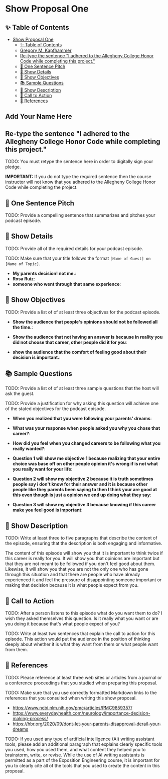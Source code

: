 # Show Proposal One

## ✨ Table of Contents

<!---toc start-->

* [Show Proposal One](#show-proposal-one)
  * [✨ Table of Contents](#-table-of-contents)
  * [Gregory M. Kapfhammer](#gregory-m-kapfhammer)
  * [Re-type the sentence "I adhered to the Allegheny College Honor Code while completing this project."](#re-type-the-sentence-i-adhered-to-the-allegheny-college-honor-code-while-completing-this-project)
  * [🏁 One Sentence Pitch](#-one-sentence-pitch)
  * [🔬 Show Details](#-show-details)
  * [📝 Show Objectives](#-show-objectives)
  * [📚 Sample Questions](#-sample-questions)
  * [🎉 Show Description](#-show-description)
  * [📢 Call to Action](#-call-to-action)
  * [🦜 References](#-references)

<!---toc end-->

## Add Your Name Here

## Re-type the sentence "I adhered to the Allegheny College Honor Code while completing this project."

TODO: You must retype the sentence here in order to digitally sign your pledge.



**IMPORTANT:** If you do not type the required sentence then the course
instructor will not know that you adhered to the Allegheny College Honor Code
while completing the project.

## 🏁 One Sentence Pitch

TODO: Provide a compelling sentence that summarizes and pitches your podcast
episode.

## 🔬 Show Details

TODO: Provide all of the required details for your podcast episode.

TODO: Make sure that your title follows the format `[Name of Guest] on [Name of
Topic]`.

- **My parents decision! not me.**:
- **Rosa Ruiz**:
- **someone who went through that same experience**:

## 📝 Show Objectives

TODO: Provide a list of of at least three objectives for the podcast episode.

- **Show the audience that people's opinions should not be followed all the time.**:
  
- **Show the audience that not having an answer is because in reality you did not choose that career, other people did it for you**:
  
- **show the audience that the comfort of feeling good about their decision is important.**:

## 📚 Sample Questions

TODO: Provide a list of of at least three sample questions that the host will
ask the guest.

TODO: Provide a justification for why asking this question will achieve one of
the stated objectives for the podcast episode.

- **When you realized that you were following your parents' dreams**:
  
- **What was your response when people asked you why you chose that career?**:
  
- **How did you feel when you changed careers to be following what you really wanted?**:

- **Question 1 will show me objective 1 because realizing that your entire choice was base off on other people opinion it's wrong if is not what you really want for your life**:
  
- **Question 2 will show  my objective 2 because it is truth sometimes people say i don't know for their answer and it is because other people like they parents been saying to then I think your are good at this even though is just a opinion we end up doing what they say**:
  
- **Question 3 will show my objective 3 because knowing if this career make you feel good is important**:

## 🎉 Show Description

TODO: Write at least three to five paragraphs that describe the content of the
episode, ensuring that the description is both engaging and informative.

The content of this episode will show you that it is important to think twice if this career is really for you. It will show you that opinions are important but that they are not meant to be followed if you don't feel good about them. Likewise, it will show you that you are not the only one who has gone through this situation and that there are people who have already experienced it and feel the pressure of disappointing someone important or making that decision because it is what people expect from you.


## 📢 Call to Action

TODO: After a person listens to this episode what do you want them to do?
I wish they asked themselves this question. Is it really what you want or are you doing it because that's what people expect of you?

TODO: Write at least two sentences that explain the call to action for this episode.
This action would put the audience in the position of thinking deeply about whether it is what they want from them or what people want from them.
## 🦜 References

TODO: Please reference at least three web sites or articles from a journal or a
conference proceedings that you studied when preparing this proposal.

TODO: Make sure that you use correctly formatted Markdown links to the
references that you consulted when writing this show proposal.


- https://www.ncbi.nlm.nih.gov/pmc/articles/PMC9859357/
- https://www.everydayhealth.com/neurology/importance-decision-making-process/
- https://hbr.org/2020/09/dont-let-your-parents-disapproval-derail-your-dreams

TODO: If you used any type of artificial intelligence (AI) writing assistant
tools, please add an additional paragraph that explains clearly specific tools
you used, how you used them, and what content they helped you to brainstorm,
write, or revise. While the use of AI writing assistants is permitted as a part
of the Exposition Engineering course, it is important for you to clearly cite
all of the tools that you used to create the content in this proposal.
